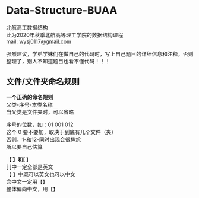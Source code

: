 # Data-Structure-BUAA

北航高工数据结构  
此为2020年秋季北航高等理工学院的数据结构课程  
mail: wysj0117@gmail.com

强烈建议，学弟学妹们在做自己的代码时，写上自己题目的详细信息和注释，否则整理了，别人不知道题目也看不懂代码！！！

## 文件/文件夹命名规则

**一个正确的命名规则**  
父类-序号-本类名称  
当父类是文件夹时，可以省略  

序号的位数，如：01 001 012  
这个 0 要不要加，取决于到底有几个文件（夹）  
否则，1-和12-同时出现会很尴尬  
所以要自己估算

**【 】和[ ]**  
[ ]中一定全部是英文  
【 】中既可以英文也可以中文  
含中文一定用【】  
整体偏向中文，用【】  